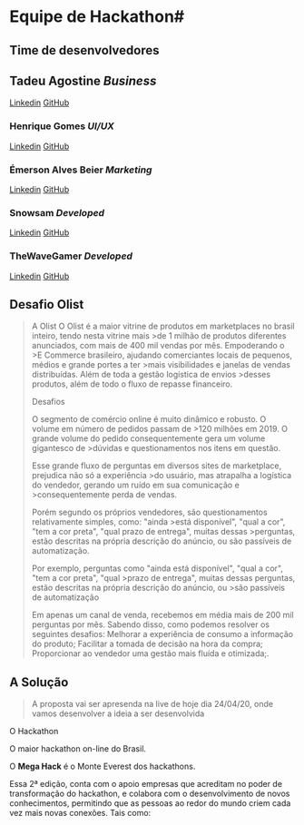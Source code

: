 <h1>Equipe de Hackathon#</h1>

<h2>Time de desenvolvedores</h2>

<h2>Tadeu Agostine <i>Business</i></h3>
<a href="https://www.linkedin.com/in/tadeu-agostini-498826147/">Linkedin</a>
<a href="">GitHub</a>

<h3>Henrique Gomes <i>UI/UX</i></h3>
<a href= "https://www.linkedin.com/in/henriquegomess/">Linkedin</a>
<a href="">GitHub</a>

<h3>Émerson Alves Beier <i>Marketing</i></h3>
<a href="https://www.linkedin.com/in/%C3%A9merson-alves-beier-850364138/">Linkedin</a>
<a href="">GitHub</a>

<h3>Snowsam <i>Developed</i></h3>
<a href="">Linkedin</a>
<a href="">GitHub</a>

<h3>TheWaveGamer <i>Developed</i></h3>
<a href="">Linkedin</a>
<a href="">GitHub</a>

<h2>Desafio Olist</h2>

> A Olist
> O Olist é a maior vitrine de produtos em marketplaces no brasil inteiro, tendo nesta vitrine mais >de 1 milhão de produtos diferentes anunciados, com mais de 400 mil vendas por mês. Empoderando o >E Commerce brasileiro, ajudando comerciantes locais de pequenos, médios e grande portes a ter >mais visibilidades e janelas de vendas distribuídas. Além de toda a gestão logística de envios >desses produtos, além de todo o fluxo de repasse financeiro.
>
> Desafios
>
> O segmento de comércio online é muito dinâmico e robusto. O volume em número de pedidos passam de >120 milhões em 2019. O grande volume do pedido consequentemente gera um volume gigantesco de >dúvidas e questionamentos nos itens em questão.
>
> Esse grande fluxo de perguntas em diversos sites de marketplace, prejudica não só a experiência >do usuário, mas atrapalha a logística do vendedor, gerando um ruído em sua comunicação e >consequentemente perda de vendas.
>
> Porém segundo os próprios vendedores, são questionamentos relativamente simples, como: "ainda >está disponível", "qual a cor", "tem a cor preta", "qual prazo de entrega", muitas dessas >perguntas, estão descritas na própria descrição do anúncio, ou são passíveis de automatização.
>
> Por exemplo, perguntas como "ainda está disponível", "qual a cor", "tem a cor preta", "qual >prazo de entrega", muitas dessas perguntas, estão descritas na própria descrição do anúncio, ou >são passíveis de automatização
>
> Em apenas um canal de venda, recebemos em média mais de 200 mil perguntas por mês.
> Sabendo disso, como podemos resolver os seguintes desafios:
> Melhorar a experiência de consumo a informação do produto;
> Facilitar a tomada de decisão na hora da compra;
> Proporcionar ao vendedor uma gestão mais fluída e otimizada;.

<h2>A Solução</h2>

> A proposta vai ser apresenda na live de hoje dia 24/04/20, onde vamos desenvolver a ideia a ser desenvolvida

O Hackathon

O maior hackathon on-line do Brasil.

O **Mega Hack** é o Monte Everest dos hackathons.

Essa 2ª edição, conta com o apoio empresas que acreditam no poder de transformação do hackathon, e colabora com o desenvolvimento de novos conhecimentos, permitindo que as pessoas ao redor do mundo criem cada vez mais novas conexões. Tais como:
